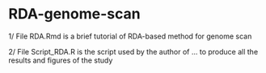 # RDA-genome-scan


1/ File RDA.Rmd is a brief tutorial of RDA-based method for genome scan

2/ File Script_RDA.R is the script used by the author of ... to produce all the results and figures of the study
